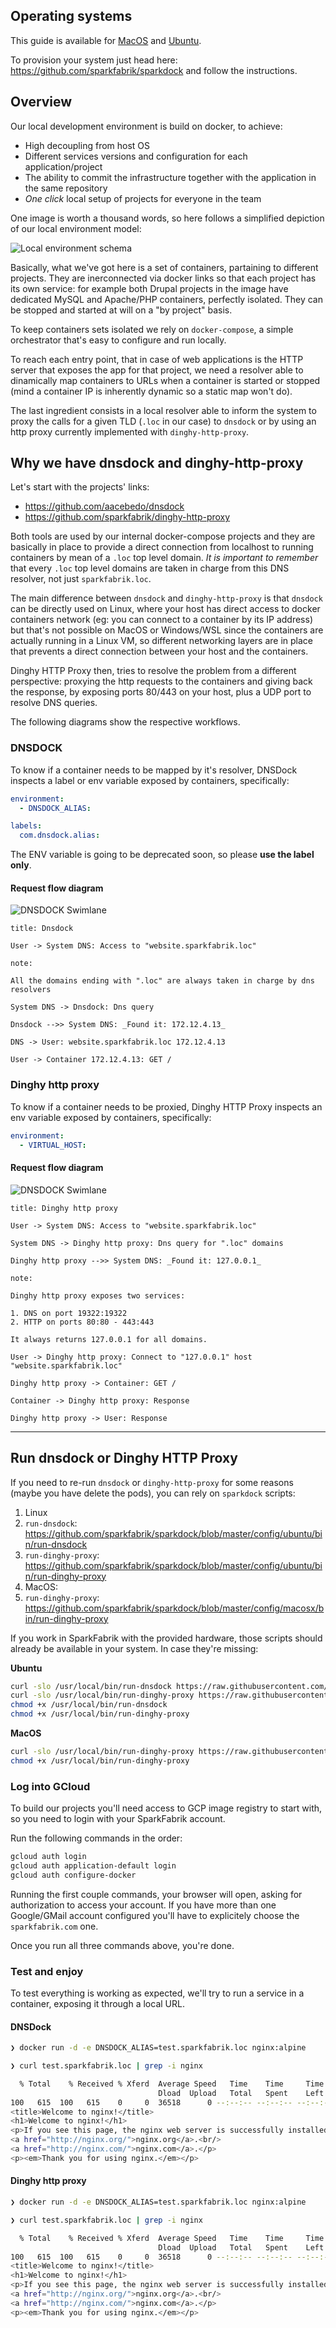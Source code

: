 ## Operating systems

This guide is available for [MacOS](#macosx) and [Ubuntu](#ubuntu-linux).

To provision your system just head here: https://github.com/sparkfabrik/sparkdock and follow the instructions.

## Overview

Our local development environment is build on docker, to achieve:

* High decoupling from host OS
* Different services versions and configuration for each application/project
* The ability to commit the infrastructure together with the application in the same repository
* _One click_ local setup of projects for everyone in the team

One image is worth a thousand words, so here follows a simplified depiction of our local environment model:

![Local environment schema](%image_url%/procedures/local-development-environment--depiction-linux.png)

Basically, what we've got here is a set of containers, partaining to different projects. They are inerconnected via docker links so that each project has its own service: for example both Drupal projects in the image have dedicated MySQL and Apache/PHP containers, perfectly isolated. They can be stopped and started at will on a "by project" basis.

To keep containers sets isolated we rely on `docker-compose`, a simple orchestrator that's easy to configure and run locally.

To reach each entry point, that in case of web applications is the HTTP server that exposes the app for that project, we need a resolver able to dinamically map containers to URLs when a container is started or stopped (mind a container IP is inherently dynamic so a static map won't do).

The last ingredient consists in a local resolver able to inform the system to proxy the calls for a given TLD (`.loc` in our case) to `dnsdock` or by using an http proxy currently implemented with `dinghy-http-proxy`.

## Why we have dnsdock and dinghy-http-proxy

Let's start with the projects' links:

* https://github.com/aacebedo/dnsdock
* https://github.com/sparkfabrik/dinghy-http-proxy

Both tools are used by our internal docker-compose projects and they are basically in place to provide a direct connection from localhost to running containers by mean of a `.loc` top level domain.
*It is important to remember* that every `.loc` top level domains are taken in charge from this DNS resolver, not just `sparkfabrik.loc`.

The main difference between `dnsdock` and `dinghy-http-proxy` is that `dnsdock` can be directly used on Linux, where your host has direct access to docker containers network (eg: you can connect to a container by its IP address) but that's not possible on MacOS or Windows/WSL since the containers are actually running in a Linux VM, so different networking layers are in place that prevents a direct connection between your host and the containers.

Dinghy HTTP Proxy then, tries to resolve the problem from a different perspective: proxying the http requests to the containers and giving back the response, by exposing ports 80/443 on your host, plus a UDP port to resolve DNS queries.

The following diagrams show the respective workflows.

### DNSDOCK

To know if a container needs to be mapped by it's resolver, DNSDock inspects a label or env variable exposed by containers, specifically:

```yaml
environment:
  - DNSDOCK_ALIAS:

labels:
  com.dnsdock.alias:
```

The ENV variable is going to be deprecated soon, so please **use the label only**.

#### Request flow diagram

![DNSDOCK Swimlane](%image_url%/guides/swimlane-dnsdock.png)

```
title: Dnsdock

User -> System DNS: Access to "website.sparkfabrik.loc"

note:

All the domains ending with ".loc" are always taken in charge by dns resolvers

System DNS -> Dnsdock: Dns query

Dnsdock -->> System DNS: _Found it: 172.12.4.13_

DNS -> User: website.sparkfabrik.loc 172.12.4.13

User -> Container 172.12.4.13: GET /
```

### Dinghy http proxy

To know if a container needs to be proxied, Dinghy HTTP Proxy inspects an env variable exposed by containers, specifically:

```yaml
environment:
  - VIRTUAL_HOST:
```

#### Request flow diagram

![DNSDOCK Swimlane](%image_url%/guides/swimlane-dinghy-http-proxy.png)

```
title: Dinghy http proxy

User -> System DNS: Access to "website.sparkfabrik.loc"

System DNS -> Dinghy http proxy: Dns query for ".loc" domains

Dinghy http proxy -->> System DNS: _Found it: 127.0.0.1_

note:

Dinghy http proxy exposes two services:

1. DNS on port 19322:19322
2. HTTP on ports 80:80 - 443:443

It always returns 127.0.0.1 for all domains.

User -> Dinghy http proxy: Connect to "127.0.0.1" host "website.sparkfabrik.loc"

Dinghy http proxy -> Container: GET /

Container -> Dinghy http proxy: Response

Dinghy http proxy -> User: Response
```

***

## Run dnsdock or Dinghy HTTP Proxy

If you need to re-run `dnsdock` or `dinghy-http-proxy` for some reasons (maybe you have delete the pods), you can rely on `sparkdock` scripts:

1. Linux
  1. `run-dnsdock`: https://github.com/sparkfabrik/sparkdock/blob/master/config/ubuntu/bin/run-dnsdock
  2. `run-dinghy-proxy`: https://github.com/sparkfabrik/sparkdock/blob/master/config/ubuntu/bin/run-dinghy-proxy
2. MacOS:
  1. `run-dinghy-proxy`: https://github.com/sparkfabrik/sparkdock/blob/master/config/macosx/bin/run-dinghy-proxy

If you work in SparkFabrik with the provided hardware, those scripts should already be available in your system. In case they're missing:

**Ubuntu**

```bash
curl -slo /usr/local/bin/run-dnsdock https://raw.githubusercontent.com/sparkfabrik/sparkdock/master/config/ubuntu/bin/run-dnsdock
curl -slo /usr/local/bin/run-dinghy-proxy https://raw.githubusercontent.com/sparkfabrik/sparkdock/master/config/ubuntu/bin/run-dinghy-proxy
chmod +x /usr/local/bin/run-dnsdock
chmod +x /usr/local/bin/run-dinghy-proxy
```

**MacOS**

```bash
curl -slo /usr/local/bin/run-dinghy-proxy https://raw.githubusercontent.com/sparkfabrik/sparkdock/master/config/macosx/bin/run-dinghy-proxy
chmod +x /usr/local/bin/run-dinghy-proxy
```

### Log into GCloud

To build our projects you'll need access to GCP image registry to start with, so you need to login with your SparkFabrik account.

Run the following commands in the order:

```bash
gcloud auth login
gcloud auth application-default login
gcloud auth configure-docker
```

Running the first couple commands, your browser will open, asking for authorization to access your account. If you have more than one Google/GMail account configured you'll have to explicitely choose the `sparkfabrik.com` one.

Once you run all three commands above, you're done.

### Test and enjoy

To test everything is working as expected, we'll try to run a service in a container, exposing it through a local URL.

#### DNSDock

```bash
❯ docker run -d -e DNSDOCK_ALIAS=test.sparkfabrik.loc nginx:alpine

❯ curl test.sparkfabrik.loc | grep -i nginx

  % Total    % Received % Xferd  Average Speed   Time    Time     Time  Current
                                 Dload  Upload   Total   Spent    Left  Speed
100   615  100   615    0     0  36518      0 --:--:-- --:--:-- --:--:-- 55909
<title>Welcome to nginx!</title>
<h1>Welcome to nginx!</h1>
<p>If you see this page, the nginx web server is successfully installed and
<a href="http://nginx.org/">nginx.org</a>.<br/>
<a href="http://nginx.com/">nginx.com</a>.</p>
<p><em>Thank you for using nginx.</em></p>

```

#### Dinghy http proxy

```bash
❯ docker run -d -e DNSDOCK_ALIAS=test.sparkfabrik.loc nginx:alpine

❯ curl test.sparkfabrik.loc | grep -i nginx

  % Total    % Received % Xferd  Average Speed   Time    Time     Time  Current
                                 Dload  Upload   Total   Spent    Left  Speed
100   615  100   615    0     0  36518      0 --:--:-- --:--:-- --:--:-- 55909
<title>Welcome to nginx!</title>
<h1>Welcome to nginx!</h1>
<p>If you see this page, the nginx web server is successfully installed and
<a href="http://nginx.org/">nginx.org</a>.<br/>
<a href="http://nginx.com/">nginx.com</a>.</p>
<p><em>Thank you for using nginx.</em></p>
```
